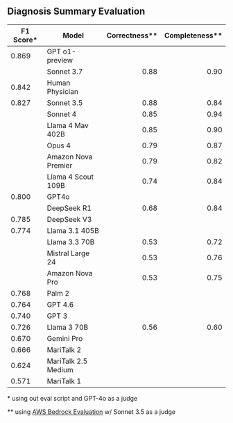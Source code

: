 ## Diagnosis Summary Evaluation

| F1 Score* | Model                | Correctness**  | Completeness**  |
|-----------|----------------------|---------------:|----------------:|
| 0.869     | GPT o1-preview       |
|           | Sonnet 3.7           | 0.88          | 0.90
| 0.842     | Human Physician      |
| 0.827     | Sonnet 3.5           | 0.88          | 0.84
|           | Sonnet 4             | 0.85          | 0.94
|           | Llama 4 Mav 402B     | 0.85          | 0.90
|           | Opus 4               | 0.79          | 0.87
|           | Amazon Nova Premier  | 0.79          | 0.82
|           | Llama 4 Scout 109B   | 0.74          | 0.84
| 0.800     | GPT4o                |
|           | DeepSeek R1          | 0.68          | 0.84
| 0.785     | DeepSeek V3          |
| 0.774     | Llama 3.1 405B       |
|           | Llama 3.3 70B        | 0.53          | 0.72
|           | Mistral Large 24     | 0.53          | 0.76
|           | Amazon Nova Pro      | 0.53          | 0.75
| 0.768     | Palm 2               |
| 0.764     | GPT 4.6              |
| 0.740     | GPT 3                |
| 0.726     | Llama 3 70B          | 0.56          | 0.60
| 0.670     | Gemini Pro           |
| 0.666     | MariTalk 2           |
| 0.624     | MariTalk 2.5 Medium  |
| 0.571     | MariTalk 1           |

\*  using out eval script and GPT-4o as a judge

\** using [AWS Bedrock Evaluation](https://docs.aws.amazon.com/bedrock/latest/userguide/evaluation.html) w/ Sonnet 3.5 as a judge
